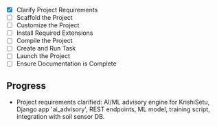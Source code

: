 - [x] Clarify Project Requirements
- [ ] Scaffold the Project
- [ ] Customize the Project
- [ ] Install Required Extensions
- [ ] Compile the Project
- [ ] Create and Run Task
- [ ] Launch the Project
- [ ] Ensure Documentation is Complete

## Progress
- Project requirements clarified: AI/ML advisory engine for KrishiSetu, Django app 'ai_advisory', REST endpoints, ML model, training script, integration with soil sensor DB.
